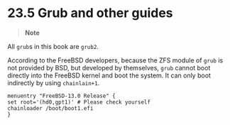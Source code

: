 # 23.5 Grub and other guides

>**Note**
>


All `grub`s in this book are `grub2`.

According to the FreeBSD developers, because the ZFS module of `grub` is not provided by BSD, but developed by themselves, `grub` cannot boot directly into the FreeBSD kernel and boot the system. It can only boot indirectly by using `chainlain+1`.

```
menuentry "FreeBSD-13.0 Release" {
set root='(hd0,gpt1)' # Please check yourself
chainloader /boot/boot1.efi
}
```
